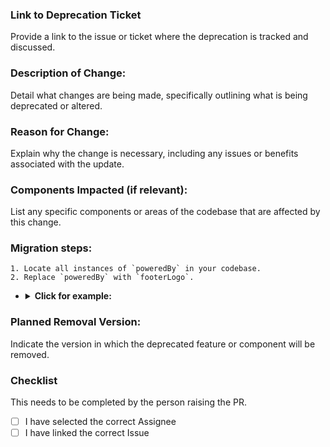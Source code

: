 ### Link to Deprecation Ticket

Provide a link to the issue or ticket where the deprecation is tracked and discussed.

### Description of Change:

Detail what changes are being made, specifically outlining what is being deprecated or altered.

### Reason for Change:

Explain why the change is necessary, including any issues or benefits associated with the update.

### Components Impacted (if relevant):

List any specific components or areas of the codebase that are affected by this change.

### Migration steps:

    1. Locate all instances of `poweredBy` in your codebase.
    2. Replace `poweredBy` with `footerLogo`.

-   <details>
        <summary><b>Click for example:</b></summary>.  ←  this will be a collapsible element when copied in the md migration guide file or any github md files.

        ```njk
            OLD
            {{
                onsFooter({
                    "poweredBy": "<svg></svg>"
                })
            }}
            NEW
            {{
                onsFooter({
                    "footerLogo": {
                        "logos": {
                            "logo1": {
                                "logoImage": '<svg></svg>',
                                "logoUrl": "#0"
                            },
                            "logo2": {
                                "logoImage": '<svg></svg>',
                                "logoUrl": "#0"
                            }
                        }
                    }
                })
            }}
        ```

    </details>

### Planned Removal Version:

Indicate the version in which the deprecated feature or component will be removed.

### Checklist

This needs to be completed by the person raising the PR.

<!-- ignore-task-list-end -->

-   [ ] I have selected the correct Assignee
-   [ ] I have linked the correct Issue
